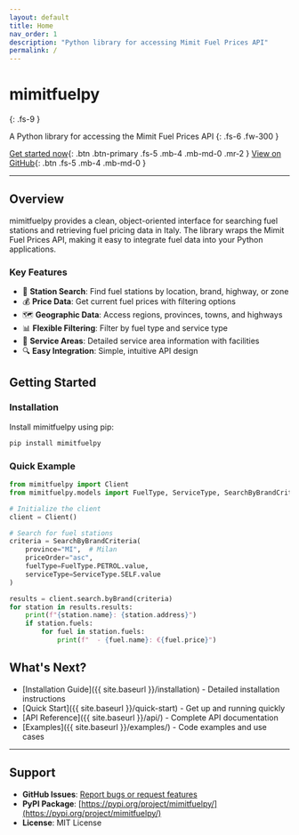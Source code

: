 ```yaml
---
layout: default
title: Home
nav_order: 1
description: "Python library for accessing Mimit Fuel Prices API"
permalink: /
---
```


# mimitfuelpy
{: .fs-9 }

A Python library for accessing the Mimit Fuel Prices API
{: .fs-6 .fw-300 }

[Get started now](#getting-started){: .btn .btn-primary .fs-5 .mb-4 .mb-md-0 .mr-2 } [View on GitHub](https://github.com/fpetranzan/mimitFuelPy){: .btn .fs-5 .mb-4 .mb-md-0 }

---

## Overview

mimitfuelpy provides a clean, object-oriented interface for searching fuel stations and retrieving fuel pricing data in Italy. The library wraps the Mimit Fuel Prices API, making it easy to integrate fuel data into your Python applications.

### Key Features

- 🚗 **Station Search**: Find fuel stations by location, brand, highway, or zone
- 💰 **Price Data**: Get current fuel prices with filtering options
- 🗺️ **Geographic Data**: Access regions, provinces, towns, and highways
- 📊 **Flexible Filtering**: Filter by fuel type and service type
- 🏢 **Service Areas**: Detailed service area information with facilities
- 🔍 **Easy Integration**: Simple, intuitive API design

## Getting Started

### Installation

Install mimitfuelpy using pip:

```bash
pip install mimitfuelpy
```

### Quick Example

```python
from mimitfuelpy import Client
from mimitfuelpy.models import FuelType, ServiceType, SearchByBrandCriteria

# Initialize the client
client = Client()

# Search for fuel stations
criteria = SearchByBrandCriteria(
    province="MI",  # Milan
    priceOrder="asc",
    fuelType=FuelType.PETROL.value,
    serviceType=ServiceType.SELF.value
)

results = client.search.byBrand(criteria)
for station in results.results:
    print(f"{station.name}: {station.address}")
    if station.fuels:
        for fuel in station.fuels:
            print(f"  - {fuel.name}: €{fuel.price}")
```

## What's Next?

- [Installation Guide]({{ site.baseurl }}/installation) - Detailed installation instructions
- [Quick Start]({{ site.baseurl }}/quick-start) - Get up and running quickly  
- [API Reference]({{ site.baseurl }}/api/) - Complete API documentation
- [Examples]({{ site.baseurl }}/examples/) - Code examples and use cases

---

## Support

- **GitHub Issues**: [Report bugs or request features](https://github.com/fpetranzan/mimitFuelPy/issues)
- **PyPI Package**: [https://pypi.org/project/mimitfuelpy/](https://pypi.org/project/mimitfuelpy/)
- **License**: MIT License